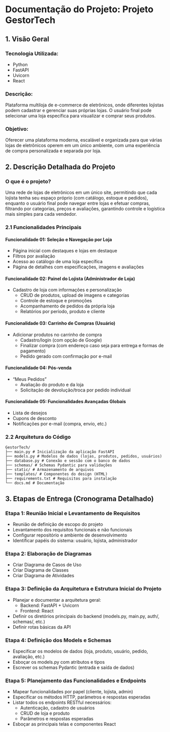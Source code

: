 # Documentação do Projeto: Projeto GestorTech

## 1. Visão Geral

### Tecnologia Utilizada:
- Python
- FastAPI
- Uvicorn
- React

### Descrição:
Plataforma multiloja de e-commerce de eletrônicos, onde diferentes lojistas podem cadastrar e gerenciar suas próprias lojas. O usuário final pode selecionar uma loja específica para visualizar e comprar seus produtos.

### Objetivo:
Oferecer uma plataforma moderna, escalável e organizada para que várias lojas de eletrônicos operem em um único ambiente, com uma experiência de compra personalizada e separada por loja.

## 2. Descrição Detalhada do Projeto

### O que é o projeto?
Uma rede de lojas de eletrônicos em um único site, permitindo que cada lojista tenha seu espaço próprio (com catálogo, estoque e pedidos), enquanto o usuário final pode navegar entre lojas e efetuar compras, filtrando por categorias, preços e avaliações, garantindo controle e logística mais simples para cada vendedor.

### 2.1 Funcionalidades Principais

#### Funcionalidade 01: Seleção e Navegação por Loja
- Página inicial com destaques e lojas em destaque
- Filtros por avaliação
- Acesso ao catálogo de uma loja específica
- Página de detalhes com especificações, imagens e avaliações

#### Funcionalidade 02: Painel do Lojista (Administrador de Loja)
- Cadastro de loja com informações e personalização
  - CRUD de produtos, upload de imagens e categorias
  - Controle de estoque e promoções
  - Acompanhamento de pedidos da própria loja
  - Relatórios por período, produto e cliente

#### Funcionalidade 03: Carrinho de Compras (Usuário)
- Adicionar produtos no carrinho de compra
  - Cadastro/login (com opção de Google)
  - Finalizar compra (com endereço caso seja para entrega e formas de pagamento)
  - Pedido gerado com confirmação por e-mail

#### Funcionalidade 04: Pós-venda
- “Meus Pedidos”
  - Avaliação do produto e da loja
  - Solicitação de devolução/troca por pedido individual

#### Funcionalidade 05: Funcionalidades Avançadas Globais
- Lista de desejos
- Cupons de desconto 
- Notificações por e-mail (compra, envio, etc.)

### 2.2 Arquitetura do Código

```
GestorTech/
├── main.py # Inicialização da aplicação FastAPI
├── models.py # Modelos de dados (lojas, produtos, pedidos, usuários)
├── database.py # Conexão e sessão com o banco de dados
├── schemas/ # Schemas Pydantic para validações
├── static/ # Armazenamento de arquivos
├── templates/ # Componentes do design (HTML)
├── requirements.txt # Requisitos para instalação
└── docs.md # Documentação
```
## 3. Etapas de Entrega (Cronograma Detalhado)

### Etapa 1: Reunião Inicial e Levantamento de Requisitos
- Reunião de definição de escopo do projeto
- Levantamento dos requisitos funcionais e não funcionais
- Configurar repositório e ambiente de desenvolvimento
- Identificar papéis do sistema: usuário, lojista, administrador

### Etapa 2: Elaboração de Diagramas
- Criar Diagrama de Casos de Uso 
- Criar Diagrama de Classes
- Criar Diagrama de Atividades

### Etapa 3: Definição da Arquitetura e Estrutura Inicial do Projeto
- Planejar e documentar a arquitetura geral:
  - Backend: FastAPI + Uvicorn 
  - Frontend: React
- Definir os diretórios principais do backend (models.py, main.py, auth/, schemas/, etc.)
- Definir rotas básicas da API

### Etapa 4: Definição dos Models e Schemas
- Especificar os modelos de dados (loja, produto, usuário, pedido, avaliação, etc.)
- Esboçar os models.py com atributos e tipos
- Escrever os schemas Pydantic (entrada e saída de dados)

### Etapa 5: Planejamento das Funcionalidades e Endpoints
- Mapear funcionalidades por papel (cliente, lojista, admin)
- Especificar os métodos HTTP, parâmetros e respostas esperadas
- Listar todos os endpoints RESTful necessários:
  - Autenticação, cadastro de usuários
  - CRUD de loja e produto
  - Parâmetros e respostas esperadas
- Esboçar as principais telas e componentes React


